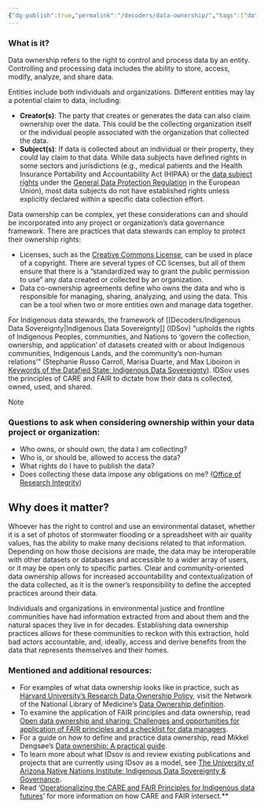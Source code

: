 ```yaml
---
{"dg-publish":true,"permalink":"/decoders/data-ownership/","tags":["datarights","accessibility","rolesandpermissions","Indigenousdata","interoperability","extractivism"]}
---
```


### **What is it?**

Data ownership refers to the right to control and process data by an entity. Controlling and processing data includes the ability to store, access, modify, analyze, and share data. 

Entities include both individuals and organizations. Different entities may lay a potential claim to data, including:
- **Creator(s)**: The party that creates or generates the data can also claim ownership over the data. This could be the collecting organization itself or the individual people associated with the organization that collected the data. 
- **Subject(s)**: If data is collected about an individual or their property, they could lay claim to that data. While data subjects have defined rights in some sectors and jurisdictions (e.g., medical patients and the Health Insurance Portability and Accountability Act (HIPAA) or the [data subject rights](https://dataprivacymanager.net/what-are-data-subject-rights-according-to-the-gdpr/) under the [General Data Protection Regulation](https://gdpr.eu/what-is-gdpr/) in the European Union), most data subjects do not have established rights unless explicitly declared within a specific data collection effort. 
  
Data ownership can be complex, yet these considerations can and should be incorporated into any project or organization’s data governance framework. There are practices that data stewards can employ to protect their ownership rights: 
- Licenses, such as the [Creative Commons License](https://creativecommons.org/share-your-work/cclicenses/), can be used in place of a copyright. There are several types of CC licenses, but all of them ensure that there is a “standardized way to grant the public permission to use” any data created or collected by an organization. 
- Data co-ownership agreements define who owns the data and who is responsible for managing, sharing, analyzing, and using the data. This can be a tool when two or more entities own and manage data together. 

For Indigenous data stewards, the framework of [[Decoders/Indigenous Data Sovereignty\|Indigenous Data Sovereignty]] (IDSov) “upholds the rights of Indigenous Peoples, communities, and Nations to ‘govern the collection, ownership, and application’ of datasets created with or about Indigenous communities, Indigenous Lands, and the community’s non-human relations’” (Stephanie Russo Carroll, Marisa Duarte, and Max Liboiron in [Keywords of the Datafied State: Indigenous Data Sovereignty](https://nni.arizona.edu/publications/keywords-datafied-state-indigenous-data-sovereignty#:~:text=Indigenous%20Data%20Sovereignty%20\(IDSov\)%20upholds,the%20community's%20non%2Dhuman%20relations.)). IDSov uses the principles of CARE and FAIR to dictate how their data is collected, owned, used, and shared. 


> [!NOTE]
> ### Questions to ask when considering ownership within your data project or organization:
> - Who owns, or should own, the data I am collecting?
> - Who is, or should be, allowed to access the data?
> - What rights do I have to publish the data?
> - Does collecting these data impose any obligations on me? ([Office of Research Integrity](https://ori.hhs.gov/content/Chapter-6-Data-Management-Practices-Data-ownership))

## Why does it matter? 

Whoever has the right to control and use an environmental dataset, whether it is a set of photos of stormwater flooding or a spreadsheet with air quality values, has the ability to make many decisions related to that information. Depending on how those decisions are made, the data may be interoperable with other datasets or databases and accessible to a wider array of users, or it may be open only to specific parties. Clear and community-oriented data ownership allows for increased accountability and contextualization of the data collected, as it is the owner’s responsibility to define the accepted practices around their data. 

Individuals and organizations in environmental justice and frontline communities have had information extracted from and about them and the natural spaces they live in for decades. Establishing data ownership practices allows for these communities to reckon with this extraction, hold bad actors accountable, and, ideally, access and derive benefits from the data that represents themselves and their homes. 


### **Mentioned and additional resources:**

- For examples of what data ownership looks like in practice, such as [Harvard University’s Research Data Ownership Policy](https://cpb-us-e1.wpmucdn.com/websites.harvard.edu/dist/6/18/files/2020/07/data_ownership_policy_08.06.19.pdf), visit the Network of the National Library of Medicine’s [Data Ownership definition](https://www.nnlm.gov/guides/data-glossary/data-ownership). 
- To examine the application of FAIR principles and data ownership, read [Open data ownership and sharing: Challenges and opportunities for application of FAIR principles and a checklist for data managers](https://www.sciencedirect.com/science/article/pii/S2666154324001947?ref=pdf_download&fr=RR-2&rr=8d6354e0bf242f70).
- For a guide on how to define and practice data ownership, read Mikkel Dengsøe’s [Data ownership: A practical guide](https://medium.com/@mikldd/data-ownership-a-practical-guide-ae306d49866f).
- To learn more about what IDsov is and review existing publications and projects that are currently using IDsov as a model, see [The University of Arizona Native Nations Institute: Indigenous Data Sovereignty & Governance](https://nni.arizona.edu/our-work/research-policy-analysis/indigenous-data-sovereignty-governance). 
- Read ‘[Operationalizing the CARE and FAIR Principles for Indigenous data futures](https://www.nature.com/articles/s41597-021-00892-0#Sec7)’ for more information on how CARE and FAIR intersect.**
